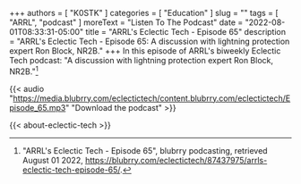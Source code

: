 +++
authors = [ "K0STK" ]
categories = [ "Education" ]
slug = ""
tags = [ "ARRL", "podcast" ]
moreText = "Listen To The Podcast"
date = "2022-08-01T08:33:31-05:00"
title = "ARRL's Eclectic Tech - Episode 65"
description = "ARRL's Eclectic Tech - Episode 65: A discussion with lightning protection expert Ron Block, NR2B."
+++
In this episode of ARRL's biweekly Eclectic Tech podcast: "A discussion with lightning protection expert Ron Block, NR2B."[^1]

[^1]: "ARRL's Eclectic Tech - Episode 65", blubrry podcasting, retrieved August 01 2022, https://blubrry.com/eclectictech/87437975/arrls-eclectic-tech-episode-65/.

<!--more-->

{{< audio "https://media.blubrry.com/eclectictech/content.blubrry.com/eclectictech/Episode_65.mp3" "Download the podcast" >}}

{{< about-eclectic-tech >}}
